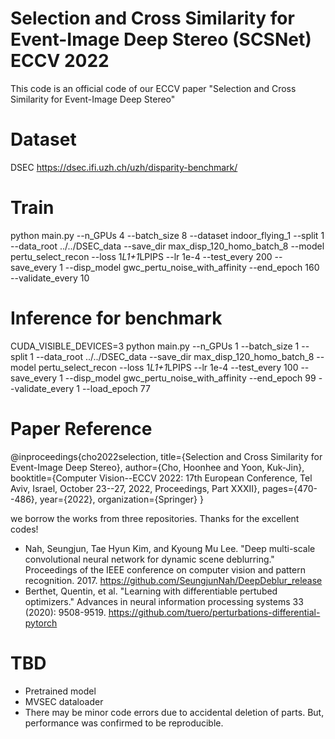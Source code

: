 # Selection and Cross Similarity for Event-Image Deep Stereo (SCSNet) ECCV 2022

This code is an official code of our ECCV paper "Selection and Cross Similarity for Event-Image Deep Stereo"

# Dataset
DSEC
https://dsec.ifi.uzh.ch/uzh/disparity-benchmark/

# Train
python main.py --n_GPUs 4 --batch_size 8 --dataset indoor_flying_1 --split 1 --data_root ../../DSEC_data --save_dir max_disp_120_homo_batch_8 --model pertu_select_recon --loss 1*L1+1*LPIPS --lr 1e-4 --test_every 200 --save_every 1 --disp_model gwc_pertu_noise_with_affinity --end_epoch 160 --validate_every 10

# Inference for benchmark
CUDA_VISIBLE_DEVICES=3 python main.py --n_GPUs 1 --batch_size 1 --split 1 --data_root ../../DSEC_data --save_dir max_disp_120_homo_batch_8 --model pertu_select_recon --loss 1*L1+1*LPIPS --lr 1e-4 --test_every 100 --save_every 1 --disp_model gwc_pertu_noise_with_affinity --end_epoch 99 --validate_every 1 --load_epoch 77


# Paper Reference
@inproceedings{cho2022selection,
  title={Selection and Cross Similarity for Event-Image Deep Stereo},
  author={Cho, Hoonhee and Yoon, Kuk-Jin},
  booktitle={Computer Vision--ECCV 2022: 17th European Conference, Tel Aviv, Israel, October 23--27, 2022, Proceedings, Part XXXII},
  pages={470--486},
  year={2022},
  organization={Springer}
}

we borrow the works from three repositories. Thanks for the excellent codes!
- Nah, Seungjun, Tae Hyun Kim, and Kyoung Mu Lee. "Deep multi-scale convolutional neural network for dynamic scene deblurring." Proceedings of the IEEE conference on computer vision and pattern recognition. 2017. 
  https://github.com/SeungjunNah/DeepDeblur_release
- Berthet, Quentin, et al. "Learning with differentiable pertubed optimizers." Advances in neural information processing systems 33 (2020): 9508-9519.
  https://github.com/tuero/perturbations-differential-pytorch

# TBD
- Pretrained model
- MVSEC dataloader
- There may be minor code errors due to accidental deletion of parts. But, performance was confirmed to be reproducible.
